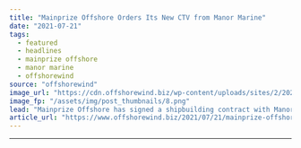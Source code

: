 ```yaml
---
title: "Mainprize Offshore Orders Its New CTV from Manor Marine"
date: "2021-07-21"
tags: 
  - featured
  - headlines
  - mainprize offshore
  - manor marine
  - offshorewind
source: "offshorewind"
image_url: "https://cdn.offshorewind.biz/wp-content/uploads/sites/2/2021/07/21135012/MO8-catamaran_-c-Mainprize-Offshore-Walker-Marine-Design.png"
image_fp: "/assets/img/post_thumbnails/8.png"
lead: "Mainprize Offshore has signed a shipbuilding contract with Manor Marine for a 26-metre Supa-Swath"
article_url: "https://www.offshorewind.biz/2021/07/21/mainprize-offshore-orders-its-new-ctv-from-manor-marine/"
---
```


---
